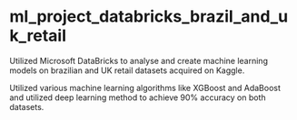 # ml_project_databricks_brazil_and_uk_retail

Utilized Microsoft DataBricks to analyse and create machine learning models on brazilian and UK retail datasets acquired on Kaggle.

Utilized various machine learning algorithms like XGBoost and AdaBoost and utilized deep learning method to achieve 90% accuracy on both datasets.
